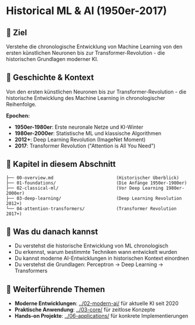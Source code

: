 # Historical ML & AI (1950er-2017)

## 🎯 Ziel
Verstehe die chronologische Entwicklung von Machine Learning von den ersten künstlichen Neuronen bis zur Transformer-Revolution - die historischen Grundlagen moderner KI.

## 📖 Geschichte & Kontext
Von den ersten künstlichen Neuronen bis zur Transformer-Revolution - die historische Entwicklung des Machine Learning in chronologischer Reihenfolge.

**Epochen:**
- **1950er-1980er**: Erste neuronale Netze und KI-Winter
- **1980er-2000er**: Statistische ML und klassische Algorithmen
- **2012+**: Deep Learning Revolution (ImageNet Moment)
- **2017**: Transformer Revolution ("Attention is All You Need")

## 📂 Kapitel in diesem Abschnitt
```
├── 00-overview.md                        (Historischer Überblick)
├── 01-foundations/                       (Die Anfänge 1950er-1980er)
├── 02-classical-ml/                      (Vor Deep Learning 1980er-2000er)
├── 03-deep-learning/                     (Deep Learning Revolution 2012+)
└── 04-attention-transformers/            (Transformer Revolution 2017+)
```

## 🚀 Was du danach kannst
- Du verstehst die historische Entwicklung von ML chronologisch
- Du erkennst, warum bestimmte Techniken wann entwickelt wurden
- Du kannst moderne AI-Entwicklungen in historischen Kontext einordnen
- Du verstehst die Grundlagen: Perceptron → Deep Learning → Transformers

## 🔗 Weiterführende Themen
- **Moderne Entwicklungen**: [../02-modern-ai/](../02-modern-ai/) für aktuelle KI seit 2020
- **Praktische Anwendung**: [../03-core/](../03-core/) für zeitlose Konzepte
- **Hands-on Projekte**: [../06-applications/](../06-applications/) für konkrete Implementierungen